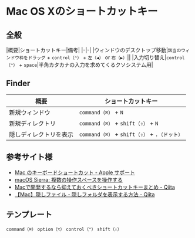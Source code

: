 # Mac OS Xのショートカットキー

## 全般

|概要|ショートカットキー|備考|
|-|-|
|ウィンドウのデスクトップ移動|`該当のウィンドウ枠をドラッグ` + `control（⌃）` + `左（◀）` or `右（▶）`||
|入力切り替え|`control（⌃）` + `space`|半角カタカナの入力を求めてくるクソシステム用|

## Finder

|概要|ショートカットキー|
|-|-|
|新規ウィンドウ|`command（⌘）` + `N`|
|新規ディレクトリ|`command（⌘）` + `shift（⇧）` + `N`|
|隠しディレクトリを表示|`command（⌘）` + `shift（⇧）` + `.（ドット）`|

## 参考サイト様

* [Mac のキーボードショートカット \- Apple サポート](https://support.apple.com/ja-jp/HT201236)
* [macOS Sierra: 複数の操作スペースを操作する](https://support.apple.com/kb/PH25574?locale=ja_JP&viewlocale=ja_JP)
* [Macで開発するなら抑えておくべきショートカットキーまとめ \- Qiita](https://qiita.com/ryuichi1208/items/95b835b63c31d39c7629)
* [【Mac】隠しファイル・隠しフォルダを表示する方法 \- Qiita](https://qiita.com/TsukasaHasegawa/items/fa8e783a556dc1a08f51)

## テンプレート

`command（⌘）`
`option（⌥）`
`control（⌃）`
`shift（⇧）`

